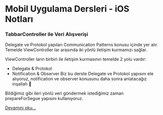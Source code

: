 # Mobil Uygulama Dersleri - iOS Notları

### TabbarController ile Veri Alışverişi

Delegate ve Protokol yapıları Communication Patterns konusu içinde yer alır. 
Temelde ViewController lar arasında iki yönlü iletişim kurmamızı sağlar.

ViewController ların birbiri ile iletişim kurmasının temelde 2 yolu vardır:

- Delegate & Protokol
- Notification & Observer
Biz bu derste Delegate ve Protokol yapısını ele alıyoruz, notification ve observer konusunu daha sonra anlatacağız inşallah 🙏

Bildiğimiz gibi ileri yönlü veri göndermek istediğimiz zaman prepareForSegue yapısını kullanıyoruz.

[Devamını oku...](https://iosnotlari.com/protokolkullanimi/)

